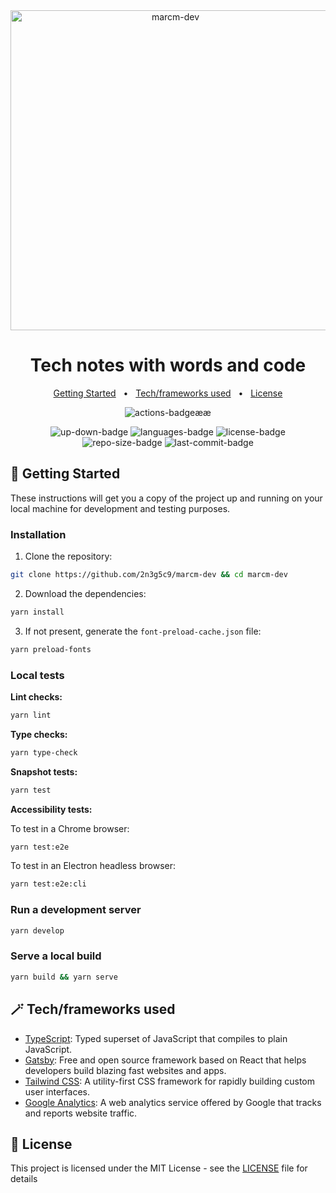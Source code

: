 <div align="center">
  <img width="512" src="https://raw.githubusercontent.com/2n3g5c9/marcm-dev/main/src/assets/images/shape.png" alt="marcm-dev">
</div>

<h1 align="center">
  Tech notes with words and code
</h1>

<p align="center">
    <a href="#-getting-started">Getting Started</a>
    &nbsp; • &nbsp;
    <a href="#-techframeworks-used">Tech/frameworks used</a>
    &nbsp; • &nbsp;
    <a href="#-license">License</a>
</p>

<p align="center">
  <img src="https://github.com/2n3g5c9/marcm-dev/workflows/Continuous%20Integration/badge.svg" alt="actions-badge"/>ææ
</p>

<p align="center">
  <img src="https://img.shields.io/website-up-down-green-red/https/marcm.dev.svg?label=marcm.dev" alt="up-down-badge"/>
  <img src="https://img.shields.io/github/languages/count/2n3g5c9/marcm-dev.svg?style=flat" alt="languages-badge"/>
  <img src="https://img.shields.io/github/license/2n3g5c9/marcm-dev" alt="license-badge">
  <img src="https://img.shields.io/github/repo-size/2n3g5c9/marcm-dev" alt="repo-size-badge">
  <img src="https://img.shields.io/github/last-commit/2n3g5c9/marcm-dev" alt="last-commit-badge">
</p>

## 🏁 Getting Started

These instructions will get you a copy of the project up and running on your local machine for development and testing purposes.

### Installation

1. Clone the repository:

```bash
git clone https://github.com/2n3g5c9/marcm-dev && cd marcm-dev
```

2. Download the dependencies:

```bash
yarn install
```

3. If not present, generate the `font-preload-cache.json` file:

```bash
yarn preload-fonts
```

### Local tests

**Lint checks:**

```bash
yarn lint
```

**Type checks:**

```bash
yarn type-check
```

**Snapshot tests:**

```bash
yarn test
```

**Accessibility tests:**

To test in a Chrome browser:

```bash
yarn test:e2e
```

To test in an Electron headless browser:

```bash
yarn test:e2e:cli
```

### Run a development server

```bash
yarn develop
```

### Serve a local build

```bash
yarn build && yarn serve
```

## 🪄 Tech/frameworks used

- [TypeScript](https://www.typescriptlang.org/): Typed superset of JavaScript that compiles to plain JavaScript.
- [Gatsby](https://www.gatsbyjs.com/): Free and open source framework based on React that helps developers build blazing fast websites and apps.
- [Tailwind CSS](https://tailwindcss.com/): A utility-first CSS framework for rapidly building custom user interfaces.
- [Google Analytics](https://analytics.google.com/): A web analytics service offered by Google that tracks and reports website traffic.

## 📃 License

This project is licensed under the MIT License - see the [LICENSE](LICENSE) file for details
